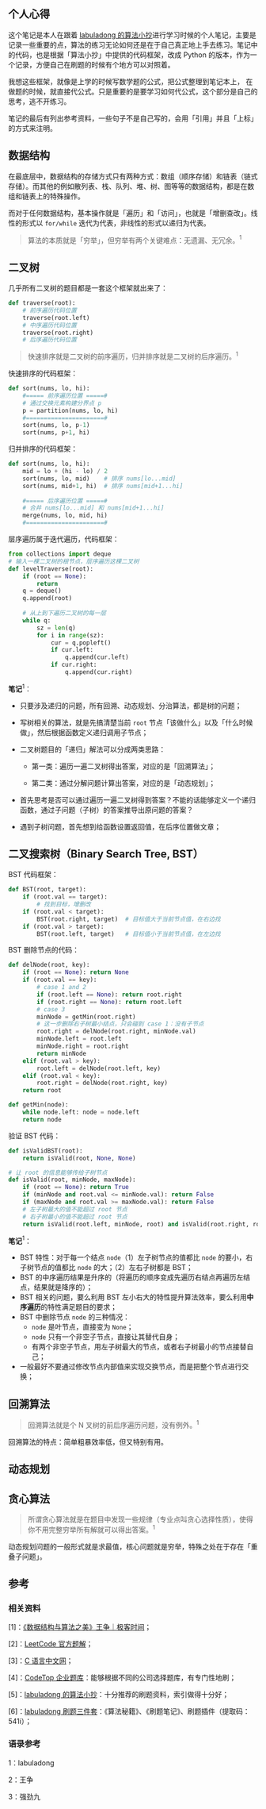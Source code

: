 ## 个人心得

这个笔记是本人在跟着 [labuladong 的算法小抄](https://labuladong.github.io/algo/)进行学习时候的个人笔记，主要是记录一些重要的点，算法的练习无论如何还是在于自己真正地上手去练习。笔记中的代码，也是根据「算法小抄」中提供的代码框架，改成 Python 的版本，作为一个记录，方便自己在刷题的时候有个地方可以对照着。

我想这些框架，就像是上学的时候写数学题的公式，把公式整理到笔记本上， 在做题的时候，就直接代公式。只是重要的是要学习如何代公式，这个部分是自己的思考，逃不开练习。

笔记的最后有列出参考资料，一些句子不是自己写的，会用「引用」并且「上标」的方式来注明。

## 数据结构

在最底层中，数据结构的存储方式只有两种方式：数组（顺序存储）和链表（链式存储）。而其他的例如散列表、栈、队列、堆、树、图等等的数据结构，都是在数组和链表上的特殊操作。

而对于任何数据结构，基本操作就是「遍历」和「访问」，也就是「增删查改」。线性的形式以 `for/while` 迭代为代表，非线性的形式以递归为代表。

> 算法的本质就是「穷举」，但穷举有两个关键难点：无遗漏、无冗余。$^1$

## 二叉树

几乎所有二叉树的题目都是一套这个框架就出来了：

```python
def traverse(root):
    # 前序遍历代码位置
    traverse(root.left)
    # 中序遍历代码位置
    traverse(root.right)
    # 后序遍历代码位置
```

> 快速排序就是二叉树的前序遍历，归并排序就是二叉树的后序遍历。$^1$

快速排序的代码框架：

```python
def sort(nums, lo, hi):
    #===== 前序遍历位置 =====#
    # 通过交换元素构建分界点 p
    p = partition(nums, lo, hi)
    #======================#
    sort(nums, lo, p-1)
    sort(nums, p+1, hi)
```

归并排序的代码框架：

```python
def sort(nums, lo, hi):
    mid = lo + (hi - lo) / 2
    sort(nums, lo, mid)    # 排序 nums[lo...mid]
    sort(nums, mid+1, hi)  # 排序 nums[mid+1...hi]
    
    #===== 后序遍历位置 =====#
    # 合并 nums[lo...mid] 和 nums[mid+1...hi]
    merge(nums, lo, mid, hi)
    #======================#
```

层序遍历属于迭代遍历，代码框架：

```python
from collections import deque
# 输入一棵二叉树的根节点，层序遍历这棵二叉树
def levelTraverse(root):
    if (root == None): 
        return
    q = deque()
    q.append(root)
    
    # 从上到下遍历二叉树的每一层
    while q:
        sz = len(q)
        for i in range(sz):
            cur = q.popleft()
            if cur.left:
                q.append(cur.left)
            if cur.right:
                q.append(cur.right)
```

**笔记**$^1$：

- 只要涉及递归的问题，所有回溯、动态规划、分治算法，都是树的问题；
- 写树相关的算法，就是先搞清楚当前 `root` 节点「该做什么」以及「什么时候做」，然后根据函数定义递归调用子节点；

- 二叉树题目的「递归」解法可以分成两类思路：

  - 第一类：遍历一遍二叉树得出答案，对应的是「回溯算法」；

  - 第二类：通过分解问题计算出答案，对应的是「动态规划」；

- 首先思考是否可以通过遍历一遍二叉树得到答案？不能的话能够定义一个递归函数，通过子问题（子树）的答案推导出原问题的答案？

- 遇到子树问题，首先想到给函数设置返回值，在后序位置做文章；

## 二叉搜索树（Binary Search Tree, BST）

BST 代码框架：

```python
def BST(root, target):
    if (root.val == target):
        # 找到目标，增删改
    if (root.val < target):
        BST(root.right, target)  # 目标值大于当前节点值，在右边找
    if (root.val > target):
        BST(root.left, target)   # 目标值小于当前节点值，在左边找
```

BST 删除节点的代码：

```python
def delNode(root, key):
    if (root == None): return None
    if (root.val == key):
        # case 1 and 2
        if (root.left == None): return root.right
        if (root.right == None): return root.left
        # case 3
        minNode = getMin(root.right)
        # 这一步删除右子树最小结点，只会碰到 case 1：没有子节点
        root.right = delNode(root.right, minNode.val)
        minNode.left = root.left
        minNode.right = root.right
        return minNode
    elif (root.val > key):
        root.left = delNode(root.left, key)
    elif (root.val < key):
        root.right = delNode(root.right, key)
    return root

def getMin(node):
    while node.left: node = node.left
    return node
```

验证 BST 代码：

```python
def isValidBST(root):
    return isValid(root, None, None)

# 让 root 的信息能够传给子树节点
def isValid(root, minNode, maxNode):
    if (root == None): return True
    if (minNode and root.val <= minNode.val): return False
    if (maxNode and root.val >= maxNode.val): return False
    # 左子树最大的值不能超过 root 节点
    # 右子树最小的值不能超过 root 节点
    return isValid(root.left, minNode, root) and isValid(root.right, root, maxNode)
```



**笔记**$^1$：

- BST 特性：对于每一个结点 `node`（1）左子树节点的值都比 `node` 的要小，右子树节点的值都比 `node` 的大；（2）左右子树都是 BST；
- BST 的中序遍历结果是升序的（将遍历的顺序变成先遍历右结点再遍历左结点，结果就是降序的）；
- BST 相关的问题，要么利用 BST 左小右大的特性提升算法效率，要么利用**中序遍历**的特性满足题目的要求；
- BST 中删除节点 `node` 的三种情况：
  - `node` 是叶节点，直接变为 `None`；
  - `node` 只有一个非空子节点，直接让其替代自身；
  - 有两个非空子节点，用左子树最大的节点，或者右子树最小的节点接替自己；
- 一般最好不要通过修改节点内部值来实现交换节点，而是把整个节点进行交换；

## 回溯算法

> 回溯算法就是个 N 叉树的前后序遍历问题，没有例外。$^1$

回溯算法的特点：简单粗暴效率低，但又特别有用。

## 动态规划

## 贪心算法

> 所谓贪心算法就是在题目中发现一些规律（专业点叫贪心选择性质），使得你不用完整穷举所有解就可以得出答案。$^1$

动态规划问题的一般形式就是求最值，核心问题就是穷举，特殊之处在于存在「重叠子问题」。

## 参考

### 相关资料

[1]：[《数据结构与算法之美》王争｜极客时间](http://gk.link/a/11bwG)；

[2]：[LeetCode 官方题解](https://leetcode-cn.com/u/leetcode-solution/)；

[3]：[C 语言中文网](http://c.biancheng.net/)；

[4]：[CodeTop 企业题库](https://codetop.cc/home)：能够根据不同的公司选择题库，有专门性地刷；

[5]：[labuladong 的算法小抄](https://labuladong.github.io/algo/)：十分推荐的刷题资料，索引做得十分好；

[6]：[labuladong 刷题三件套](https://pan.baidu.com/s/1PoG0Zxy7H64aXUM-Gj0UuA)：《算法秘籍》、《刷题笔记》、刷题插件（提取码：541i）；


### 语录参考

1：labuladong

2：王争

3：强劲九

